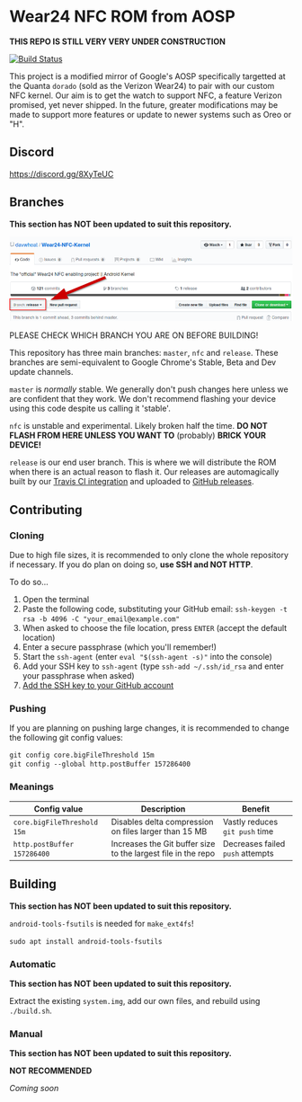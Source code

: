 # Wear24 NFC ROM from AOSP

**THIS REPO IS STILL VERY VERY UNDER CONSTRUCTION**

[![Build Status](https://travis-ci.org/davwheat/Wear24-NFC-ROM.svg?branch=master)](https://travis-ci.org/davwheat/Wear24-NFC-Kernel)

This project is a modified mirror of Google's AOSP specifically targetted at the Quanta `dorado` (sold as the Verizon Wear24) to pair with our custom NFC kernel. Our aim is to get the watch to support NFC, a feature Verizon promised, yet never shipped. In the future, greater modifications may be made to support more features or update to newer systems such as Oreo or "H".

## Discord

https://discord.gg/8XyTeUC

## Branches

**This section has NOT been updated to suit this repository.**

![](check_your_branch.png)

PLEASE CHECK WHICH BRANCH YOU ARE ON BEFORE BUILDING!

This repository has three main branches: `master`, `nfc` and `release`. These branches are semi-equivalent to Google Chrome's Stable, Beta and Dev update channels.

`master` is *normally* stable. We generally don't push changes here unless we are confident that they work. We don't recommend flashing your device using this code despite us calling it 'stable'.

`nfc` is unstable and experimental. Likely broken half the time. **DO NOT FLASH FROM HERE UNLESS YOU WANT TO** (probably) **BRICK YOUR DEVICE!**

`release` is our end user branch. This is where we will distribute the ROM when there is an actual reason to flash it. Our releases are automagically built by our [Travis CI integration](https://travis-ci.org/davwheat/Wear24-NFC-ROM/branches) and uploaded to [GitHub releases](https://github.com/davwheat/Wear24-NFC-ROM/releases).

## Contributing


### Cloning

Due to high file sizes, it is recommended to only clone the whole repository if necessary. If you do plan on doing so, **use SSH and NOT HTTP**.

To do so...
1. Open the terminal
2. Paste the following code, substituting your GitHub email: `ssh-keygen -t rsa -b 4096 -C "your_email@example.com"`
3. When asked to choose the file location, press `ENTER` (accept the default location)
4. Enter a secure passphrase (which you'll remember!)
5. Start the `ssh-agent` (enter `eval "$(ssh-agent -s)"` into the console)
6. Add your SSH key to `ssh-agent` (type `ssh-add ~/.ssh/id_rsa` and enter your passphrase when asked)
7. [Add the SSH key to your GitHub account](https://help.github.com/en/articles/adding-a-new-ssh-key-to-your-github-account)

### Pushing

If you are planning on pushing large changes, it is recommended to change the following git config values:

```
git config core.bigFileThreshold 15m
git config --global http.postBuffer 157286400
```

### Meanings

|Config value|Description|Benefit|
|---|---|---|
|`core.bigFileThreshold 15m`|Disables delta compression on files larger than 15 MB|Vastly reduces `git push` time|
|`http.postBuffer 157286400`|Increases the Git buffer size to the largest file in the repo|Decreases failed `push` attempts|

## Building

**This section has NOT been updated to suit this repository.**

`android-tools-fsutils` is needed for `make_ext4fs`!

`sudo apt install android-tools-fsutils`

### Automatic

**This section has NOT been updated to suit this repository.**

Extract the existing `system.img`, add our own files, and rebuild using `./build.sh`.

### Manual

**This section has NOT been updated to suit this repository.**

**NOT RECOMMENDED**

*Coming soon*


